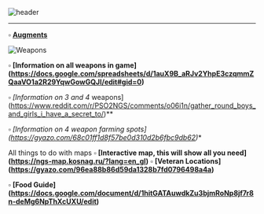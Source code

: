 ![header](bannerlinkhere.png)

---

:white_small_square: **[Augments](https://www.reddit.com/r/PSO2/comments/nzs2d8/where_to_find_certain_augments_in_pso2ngs/)**

![Weapons](bannerlink.png)

:white_small_square: **[Information on all weapons in game] (https://docs.google.com/spreadsheets/d/1auX9B_aRJv2YhpE3czqmmZQaaVO1a2R29YqwGowGQJI/edit#gid=0)**

:white_small_square: **[Information on 3* and 4* weapons] (https://www.reddit.com/r/PSO2NGS/comments/o06i1n/gather_round_boys_and_girls_i_have_a_secret_to/)**

:white_small_square: **[Information on 4* weapon farming spots] (https://gyazo.com/68c01ff1d8f57be0d310d2b6fbc9db62)**

All things to do with maps
:white_small_square: **[Interactive map, this will show all you need] (https://ngs-map.kosnag.ru/?lang=en_gl)**
:white_small_square: **[Veteran Locations] (https://gyazo.com/96ea88b86d59da1328b7fd0796498a4a)**

:white_small_square: **[Food Guide] (https://docs.google.com/document/d/1hitGATAuwdkZu3bjmRoNp8jf7r8n-deMg6NpThXcUXU/edit)**
